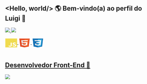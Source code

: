 ## <Hello, world/> 🌎  Bem-vindo(a) ao perfil do Luigi 🧀

<div>
  <a href="https://github.com/luigisonb">
  <img height="180em" src="https://github-readme-stats.vercel.app/api?username=luigisonb&show_icons=true&theme=tokyonight&include_all_commits=true&count_private=true"/>
  <img height="180em" src="https://github-readme-stats.vercel.app/api/top-langs/?username=luigisonb&layout=compact&langs_count=6&theme=tokyonight"/>
</div>
<div style="display: inline_block"><br>
  <img align="center" alt="Js" height="30" width="40" src="https://raw.githubusercontent.com/devicons/devicon/master/icons/javascript/javascript-plain.svg">
  <img align="center" alt="HTML" height="30" width="40" src="https://raw.githubusercontent.com/devicons/devicon/master/icons/html5/html5-original.svg">
  <img align="center" alt="CSS" height="30" width="40" src="https://raw.githubusercontent.com/devicons/devicon/master/icons/css3/css3-original.svg">
       
</div>
 
 <br>
 
  ## Desenvolvedor Front-End 🧀
 
<div> 
  
  <a href = "mailto:luigidouglas77@gmail.com"><img src="https://img.shields.io/badge/-Gmail-%23333?style=for-the-badge&logo=gmail&logoColor=white" target="_blank"></a>

 

</div>
